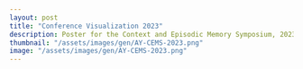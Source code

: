 ```yaml
---
layout: post
title: "Conference Visualization 2023"
description: Poster for the Context and Episodic Memory Symposium, 2023
thumbnail: "/assets/images/gen/AY-CEMS-2023.png"
image: "/assets/images/gen/AY-CEMS-2023.png"
---
```

